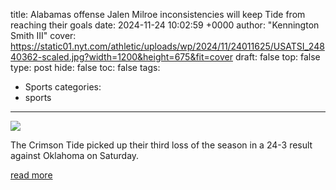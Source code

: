 title: Alabamas offense Jalen Milroe inconsistencies will keep Tide from reaching their goals
date: 2024-11-24 10:02:59 +0000
author: "Kennington Smith III"
cover: https://static01.nyt.com/athletic/uploads/wp/2024/11/24011625/USATSI_24840362-scaled.jpg?width=1200&height=675&fit=cover
draft: false
top: false
type: post
hide: false
toc: false
tags:
  - Sports
categories:
  - sports
---

![](https://static01.nyt.com/athletic/uploads/wp/2024/11/24011625/USATSI_24840362-scaled.jpg?width=1200&height=675&fit=cover)

The Crimson Tide picked up their third loss of the season in a 24-3 result against Oklahoma on Saturday.

[read more](https://www.nytimes.com/athletic/5943268/2024/11/24/alabama-oklahoma-college-football-loss-offense-jalen-milroe/)

